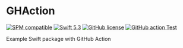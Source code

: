 # GHAction

[![SPM compatible](https://img.shields.io/badge/spm-compatible-brightgreen.svg?style=flat)](https://swift.org/package-manager)
[![Swift 5.3](https://img.shields.io/badge/swift-5.2-red.svg?style=flat)](https://developer.apple.com/swift)
[![GitHub license](https://img.shields.io/badge/license-MIT-lightgrey.svg)](https://github.com/Alexander-Ignition/GHAction/blob/master/LICENSE)
[![GitHub action Test](https://github.com/Alexander-Ignition/GHAction/workflows/Test/badge.svg)](https://github.com/Alexander-Ignition/GHAction/actions)

Example Swift package with GitHub Action

